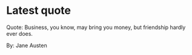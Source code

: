 # Latest quote 

Quote: Business, you know, may bring you money, but friendship hardly ever does. 

By: Jane Austen